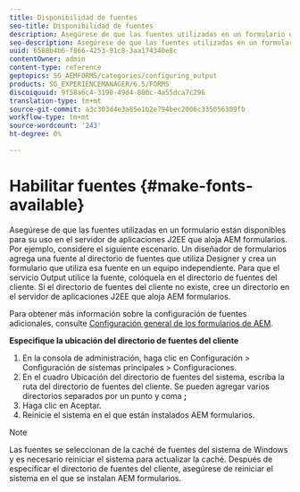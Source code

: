 ```yaml
---
title: Disponibilidad de fuentes
seo-title: Disponibilidad de fuentes
description: Asegúrese de que las fuentes utilizadas en un formulario están disponibles para su uso en el servidor de aplicaciones J2EE que aloja AEM formularios.
seo-description: Asegúrese de que las fuentes utilizadas en un formulario están disponibles para su uso en el servidor de aplicaciones J2EE que aloja AEM formularios.
uuid: 6588b4b6-f866-4253-91c8-3aa174340e8c
contentOwner: admin
content-type: reference
geptopics: SG_AEMFORMS/categories/configuring_output
products: SG_EXPERIENCEMANAGER/6.5/FORMS
discoiquuid: 9f58a6c4-3190-49d4-800c-4a55dca7c296
translation-type: tm+mt
source-git-commit: a3c303d4e3a85e1b2e794bec2006c335056309fb
workflow-type: tm+mt
source-wordcount: '243'
ht-degree: 0%

---
```



# Habilitar fuentes {#make-fonts-available}

Asegúrese de que las fuentes utilizadas en un formulario están disponibles para su uso en el servidor de aplicaciones J2EE que aloja AEM formularios. Por ejemplo, considere el siguiente escenario. Un diseñador de formularios agrega una fuente al directorio de fuentes que utiliza Designer y crea un formulario que utiliza esa fuente en un equipo independiente. Para que el servicio Output utilice la fuente, colóquela en el directorio de fuentes del cliente. Si el directorio de fuentes del cliente no existe, cree un directorio en el servidor de aplicaciones J2EE que aloja AEM formularios.

Para obtener más información sobre la configuración de fuentes adicionales, consulte [Configuración general de los formularios de AEM](/help/forms/using/admin-help/configure-general-aem-forms-settings.md#configure-general-aem-forms-settings).

**Especifique la ubicación del directorio de fuentes del cliente**

1. En la consola de administración, haga clic en Configuración > Configuración de sistemas principales > Configuraciones.
1. En el cuadro Ubicación del directorio de fuentes del sistema, escriba la ruta del directorio de fuentes del cliente. Se pueden agregar varios directorios separados por un punto y coma **;**
1. Haga clic en Aceptar.
1. Reinicie el sistema en el que están instalados AEM formularios.

>[!NOTE]
>
>Las fuentes se seleccionan de la caché de fuentes del sistema de Windows y es necesario reiniciar el sistema para actualizar la caché. Después de especificar el directorio de fuentes del cliente, asegúrese de reiniciar el sistema en el que se instalan AEM formularios.

